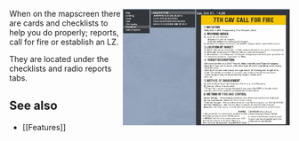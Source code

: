 <img align="right" width="300" height="210" src="https://github.com/7Cav/cScripts/blob/master/resourses/wikigfx/Diary_Records.png">When on the mapscreen there are cards and checklists to help you do properly; reports, call for fire or establish an LZ.

They are located under the checklists and radio reports tabs. 

## See also
- [[Features]]